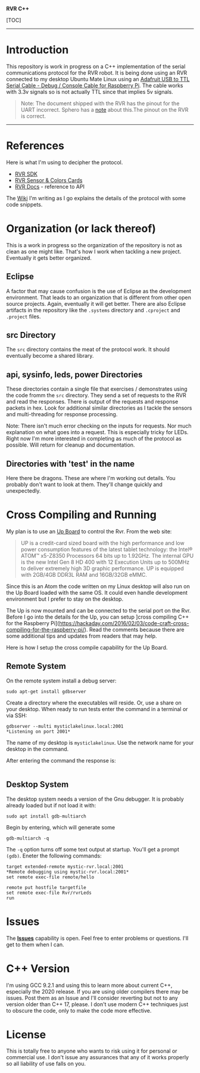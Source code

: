 **RVR C++**

[TOC]
***
# Introduction
This repository is work in progress on a C++ implementation of the  serial communications protocol for the RVR robot. It is being done using an RVR connected to my desktop Ubuntu Mate Linux using an [Adafruit USB to TTL Serial Cable - Debug / Console Cable for Raspberry Pi](https://www.adafruit.com/product/954). The cable works with 3.3v signals so is not actually TTL since that implies 5v signals.

> Note: The document shipped with the RVR has the pinout for the UART incorrect. Sphero has a [note](https://sdk.sphero.com/docs/getting_started/before_you_start/uart_disclaimer/) about this.The pinout on the RVR is correct. 

***
# References

Here is what I'm using to decipher the protocol.

* [RVR SDK](https://sdk.sphero.com/)
* [RVR Sensor & Colors Cards](https://sdk.sphero.com/docs/general_documentation/sensors/)
* [RVR Docs](https://sdk.sphero.com/docs/sdk_documentation/connection/) - reference to API 


The [Wiki](https://bitbucket.org/rmerriam/rvr-cpp/wiki/Home) I'm writing as I go explains the details of the protocol with some code snippets.

# Organization (or lack thereof) 

This is a work in progress so the organization of the repository is not as clean as one might like. That's how I work when tackling a new project. Eventually it gets better organized. 

## Eclipse

A factor that may cause confusion is the use of Eclipse as the development environment. That leads to an organization that is different from other open source projects. Again, eventually it will get better. There are also Eclipse artifacts in the repository like the `.systems` directory and `.cproject` and `.project` files. 

## src Directory

The `src` directory contains the meat of the protocol work. It should eventually become a shared library.

## api, sysinfo, leds, power Directories

These directories contain a single file that exercises / demonstrates using the code fromm the `src` directory. They send a set of requests to the RVR and read the responses. There is output of the requests and response packets in hex. Look for additional similar directories as I tackle the sensors and multi-threading for response processing. 

Note: There isn't much error checking on the inputs for requests. Nor much explanation on what goes into a request. This is especially tricky for LEDs. Right now I'm more interested in completing as much of the protocol as possible. Will return for cleanup and documentation. 

## Directories with 'test' in the name

Here there be dragons. These are where I'm working out details. You probably don't want to look at them. They'll change quickly and unexpectedly.  

# Cross Compiling and Running

My plan is to use an [Up Board](https://up-board.org/up/specifications/) to control the Rvr. From the web site:

> UP is a credit-card sized board with the high performance and low power consumption features of the latest tablet technology: the Intel® ATOM™ x5-Z8350 Processors 64 bits up to 1.92GHz. The internal GPU is the new Intel Gen 8 HD 400 with 12 Execution Units up to 500MHz to deliver extremely high 3D graphic performance. UP is equipped with 2GB/4GB DDR3L RAM and 16GB/32GB eMMC.

Since this is an Atom the code written on my Linux desktop will also run on the Up Board loaded with the same OS. It could even handle development environment but I prefer to stay on the desktop. 

The Up is now mounted and can be connected to the serial port on the Rvr. Before I go into the details for the Up, you can setup ]cross compiling C++ for the Raspberry Pi](https://hackaday.com/2016/02/03/code-craft-cross-compiling-for-the-raspberry-pi/). Read the comments because there are some additional tips and updates from readers that may help.  

Here is how I setup the cross compile capability for the Up Board.

## Remote System

On the remote system install a debug server:

```
sudo apt-get install gdbserver
```

Create a directory where the executables will reside. Or, use a share on your desktop. 
When ready to run tests enter the command in a terminal or via SSH:

```
gdbserver --multi mysticlakelinux.local:2001
*Listening on port 2001*
```

The name of my desktop is `mysticlakelinux`. Use the network name for your desktop in the command. 

After entering the command the response is:

```
```


## Desktop System

The desktop system needs a version of the Gnu debugger. It is probably already loaded but if not load it with:

``` 
sudo apt install gdb-multiarch
```

Begin by entering, which will generate some 

```
gdb-multiarch -q
```
The `-q` option turns off some text output at startup. You'll get a prompt `(gdb)`. Eneter the following commands:

```
target extended-remote mystic-rvr.local:2001
*Remote debugging using mystic-rvr.local:2001*
set remote exec-file remote/hello

remote put hostfile targetfile
set remote exec-file Rvr/rvrLeds
run
```




# Issues

The **[Issues](https://bitbucket.org/rmerriam/rvr-cpp/issues?status=new&status=open)** capability is open. Feel free to enter problems or questions. I'll get to them when I can.

# C++ Version

I'm using GCC 9.2.1 and using this to learn more about current C++, especially the 2020 release. If you are using older compilers there may be issues. Post them as an Issue and I'll consider reverting but not to any version older than C++ 17, please. I don't use modern C++ techniques just to obscure the code, only to make the code more effective. 

# License

This is totally free to anyone who wants to risk using it for personal or commercial use. I don't issue any assurances that any of it works properly so all liability of use falls on you. 
